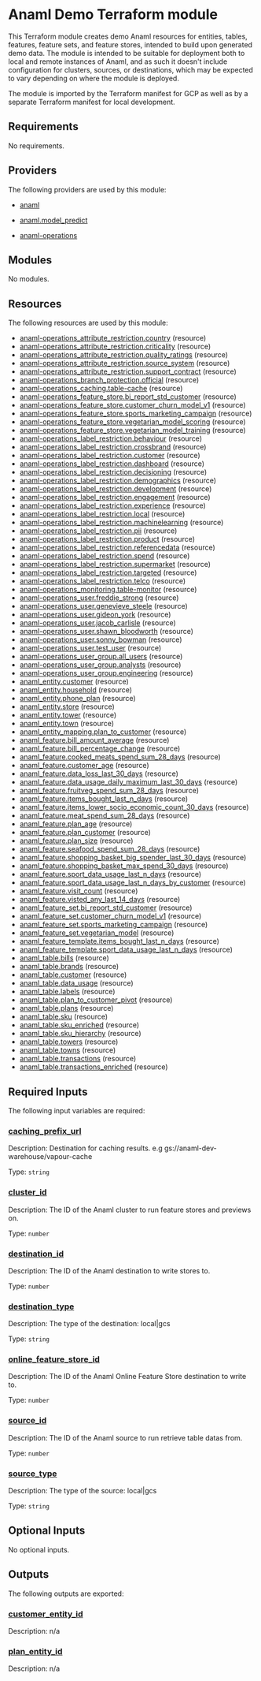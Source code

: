 <!-- BEGIN_TF_DOCS -->
# Anaml Demo Terraform module

This Terraform module creates demo Anaml resources for entities, tables, features, feature sets, and feature stores, intended to build upon generated demo data. The module is intended to be suitable for deployment both to local and remote instances of Anaml, and as such it doesn't include configuration for clusters, sources, or destinations, which may be expected to vary depending on where the module is deployed.

The module is imported by the Terraform manifest for GCP as well as by a separate Terraform manifest for local development.

## Requirements

No requirements.

## Providers

The following providers are used by this module:

- <a name="provider_anaml"></a> [anaml](#provider\_anaml)

- <a name="provider_anaml.model_predict"></a> [anaml.model\_predict](#provider\_anaml.model\_predict)

- <a name="provider_anaml-operations"></a> [anaml-operations](#provider\_anaml-operations)

## Modules

No modules.

## Resources

The following resources are used by this module:

- [anaml-operations_attribute_restriction.country](https://registry.terraform.io/providers/simple-machines/anaml-operations/latest/docs/resources/attribute_restriction) (resource)
- [anaml-operations_attribute_restriction.criticality](https://registry.terraform.io/providers/simple-machines/anaml-operations/latest/docs/resources/attribute_restriction) (resource)
- [anaml-operations_attribute_restriction.quality_ratings](https://registry.terraform.io/providers/simple-machines/anaml-operations/latest/docs/resources/attribute_restriction) (resource)
- [anaml-operations_attribute_restriction.source_system](https://registry.terraform.io/providers/simple-machines/anaml-operations/latest/docs/resources/attribute_restriction) (resource)
- [anaml-operations_attribute_restriction.support_contract](https://registry.terraform.io/providers/simple-machines/anaml-operations/latest/docs/resources/attribute_restriction) (resource)
- [anaml-operations_branch_protection.official](https://registry.terraform.io/providers/simple-machines/anaml-operations/latest/docs/resources/branch_protection) (resource)
- [anaml-operations_caching.table-cache](https://registry.terraform.io/providers/simple-machines/anaml-operations/latest/docs/resources/caching) (resource)
- [anaml-operations_feature_store.bi_report_std_customer](https://registry.terraform.io/providers/simple-machines/anaml-operations/latest/docs/resources/feature_store) (resource)
- [anaml-operations_feature_store.customer_churn_model_v1](https://registry.terraform.io/providers/simple-machines/anaml-operations/latest/docs/resources/feature_store) (resource)
- [anaml-operations_feature_store.sports_marketing_campaign](https://registry.terraform.io/providers/simple-machines/anaml-operations/latest/docs/resources/feature_store) (resource)
- [anaml-operations_feature_store.vegetarian_model_scoring](https://registry.terraform.io/providers/simple-machines/anaml-operations/latest/docs/resources/feature_store) (resource)
- [anaml-operations_feature_store.vegetarian_model_training](https://registry.terraform.io/providers/simple-machines/anaml-operations/latest/docs/resources/feature_store) (resource)
- [anaml-operations_label_restriction.behaviour](https://registry.terraform.io/providers/simple-machines/anaml-operations/latest/docs/resources/label_restriction) (resource)
- [anaml-operations_label_restriction.crossbrand](https://registry.terraform.io/providers/simple-machines/anaml-operations/latest/docs/resources/label_restriction) (resource)
- [anaml-operations_label_restriction.customer](https://registry.terraform.io/providers/simple-machines/anaml-operations/latest/docs/resources/label_restriction) (resource)
- [anaml-operations_label_restriction.dashboard](https://registry.terraform.io/providers/simple-machines/anaml-operations/latest/docs/resources/label_restriction) (resource)
- [anaml-operations_label_restriction.decisioning](https://registry.terraform.io/providers/simple-machines/anaml-operations/latest/docs/resources/label_restriction) (resource)
- [anaml-operations_label_restriction.demographics](https://registry.terraform.io/providers/simple-machines/anaml-operations/latest/docs/resources/label_restriction) (resource)
- [anaml-operations_label_restriction.development](https://registry.terraform.io/providers/simple-machines/anaml-operations/latest/docs/resources/label_restriction) (resource)
- [anaml-operations_label_restriction.engagement](https://registry.terraform.io/providers/simple-machines/anaml-operations/latest/docs/resources/label_restriction) (resource)
- [anaml-operations_label_restriction.experience](https://registry.terraform.io/providers/simple-machines/anaml-operations/latest/docs/resources/label_restriction) (resource)
- [anaml-operations_label_restriction.local](https://registry.terraform.io/providers/simple-machines/anaml-operations/latest/docs/resources/label_restriction) (resource)
- [anaml-operations_label_restriction.machinelearning](https://registry.terraform.io/providers/simple-machines/anaml-operations/latest/docs/resources/label_restriction) (resource)
- [anaml-operations_label_restriction.pii](https://registry.terraform.io/providers/simple-machines/anaml-operations/latest/docs/resources/label_restriction) (resource)
- [anaml-operations_label_restriction.product](https://registry.terraform.io/providers/simple-machines/anaml-operations/latest/docs/resources/label_restriction) (resource)
- [anaml-operations_label_restriction.referencedata](https://registry.terraform.io/providers/simple-machines/anaml-operations/latest/docs/resources/label_restriction) (resource)
- [anaml-operations_label_restriction.spend](https://registry.terraform.io/providers/simple-machines/anaml-operations/latest/docs/resources/label_restriction) (resource)
- [anaml-operations_label_restriction.supermarket](https://registry.terraform.io/providers/simple-machines/anaml-operations/latest/docs/resources/label_restriction) (resource)
- [anaml-operations_label_restriction.targeted](https://registry.terraform.io/providers/simple-machines/anaml-operations/latest/docs/resources/label_restriction) (resource)
- [anaml-operations_label_restriction.telco](https://registry.terraform.io/providers/simple-machines/anaml-operations/latest/docs/resources/label_restriction) (resource)
- [anaml-operations_monitoring.table-monitor](https://registry.terraform.io/providers/simple-machines/anaml-operations/latest/docs/resources/monitoring) (resource)
- [anaml-operations_user.freddie_strong](https://registry.terraform.io/providers/simple-machines/anaml-operations/latest/docs/resources/user) (resource)
- [anaml-operations_user.genevieve_steele](https://registry.terraform.io/providers/simple-machines/anaml-operations/latest/docs/resources/user) (resource)
- [anaml-operations_user.gideon_york](https://registry.terraform.io/providers/simple-machines/anaml-operations/latest/docs/resources/user) (resource)
- [anaml-operations_user.jacob_carlisle](https://registry.terraform.io/providers/simple-machines/anaml-operations/latest/docs/resources/user) (resource)
- [anaml-operations_user.shawn_bloodworth](https://registry.terraform.io/providers/simple-machines/anaml-operations/latest/docs/resources/user) (resource)
- [anaml-operations_user.sonny_bowman](https://registry.terraform.io/providers/simple-machines/anaml-operations/latest/docs/resources/user) (resource)
- [anaml-operations_user.test_user](https://registry.terraform.io/providers/simple-machines/anaml-operations/latest/docs/resources/user) (resource)
- [anaml-operations_user_group.all_users](https://registry.terraform.io/providers/simple-machines/anaml-operations/latest/docs/resources/user_group) (resource)
- [anaml-operations_user_group.analysts](https://registry.terraform.io/providers/simple-machines/anaml-operations/latest/docs/resources/user_group) (resource)
- [anaml-operations_user_group.engineering](https://registry.terraform.io/providers/simple-machines/anaml-operations/latest/docs/resources/user_group) (resource)
- [anaml_entity.customer](https://registry.terraform.io/providers/simple-machines/anaml/latest/docs/resources/entity) (resource)
- [anaml_entity.household](https://registry.terraform.io/providers/simple-machines/anaml/latest/docs/resources/entity) (resource)
- [anaml_entity.phone_plan](https://registry.terraform.io/providers/simple-machines/anaml/latest/docs/resources/entity) (resource)
- [anaml_entity.store](https://registry.terraform.io/providers/simple-machines/anaml/latest/docs/resources/entity) (resource)
- [anaml_entity.tower](https://registry.terraform.io/providers/simple-machines/anaml/latest/docs/resources/entity) (resource)
- [anaml_entity.town](https://registry.terraform.io/providers/simple-machines/anaml/latest/docs/resources/entity) (resource)
- [anaml_entity_mapping.plan_to_customer](https://registry.terraform.io/providers/simple-machines/anaml/latest/docs/resources/entity_mapping) (resource)
- [anaml_feature.bill_amount_average](https://registry.terraform.io/providers/simple-machines/anaml/latest/docs/resources/feature) (resource)
- [anaml_feature.bill_percentage_change](https://registry.terraform.io/providers/simple-machines/anaml/latest/docs/resources/feature) (resource)
- [anaml_feature.cooked_meats_spend_sum_28_days](https://registry.terraform.io/providers/simple-machines/anaml/latest/docs/resources/feature) (resource)
- [anaml_feature.customer_age](https://registry.terraform.io/providers/simple-machines/anaml/latest/docs/resources/feature) (resource)
- [anaml_feature.data_loss_last_30_days](https://registry.terraform.io/providers/simple-machines/anaml/latest/docs/resources/feature) (resource)
- [anaml_feature.data_usage_daily_maximum_last_30_days](https://registry.terraform.io/providers/simple-machines/anaml/latest/docs/resources/feature) (resource)
- [anaml_feature.fruitveg_spend_sum_28_days](https://registry.terraform.io/providers/simple-machines/anaml/latest/docs/resources/feature) (resource)
- [anaml_feature.items_bought_last_n_days](https://registry.terraform.io/providers/simple-machines/anaml/latest/docs/resources/feature) (resource)
- [anaml_feature.items_lower_socio_economic_count_30_days](https://registry.terraform.io/providers/simple-machines/anaml/latest/docs/resources/feature) (resource)
- [anaml_feature.meat_spend_sum_28_days](https://registry.terraform.io/providers/simple-machines/anaml/latest/docs/resources/feature) (resource)
- [anaml_feature.plan_age](https://registry.terraform.io/providers/simple-machines/anaml/latest/docs/resources/feature) (resource)
- [anaml_feature.plan_customer](https://registry.terraform.io/providers/simple-machines/anaml/latest/docs/resources/feature) (resource)
- [anaml_feature.plan_size](https://registry.terraform.io/providers/simple-machines/anaml/latest/docs/resources/feature) (resource)
- [anaml_feature.seafood_spend_sum_28_days](https://registry.terraform.io/providers/simple-machines/anaml/latest/docs/resources/feature) (resource)
- [anaml_feature.shopping_basket_big_spender_last_30_days](https://registry.terraform.io/providers/simple-machines/anaml/latest/docs/resources/feature) (resource)
- [anaml_feature.shopping_basket_max_spend_30_days](https://registry.terraform.io/providers/simple-machines/anaml/latest/docs/resources/feature) (resource)
- [anaml_feature.sport_data_usage_last_n_days](https://registry.terraform.io/providers/simple-machines/anaml/latest/docs/resources/feature) (resource)
- [anaml_feature.sport_data_usage_last_n_days_by_customer](https://registry.terraform.io/providers/simple-machines/anaml/latest/docs/resources/feature) (resource)
- [anaml_feature.visit_count](https://registry.terraform.io/providers/simple-machines/anaml/latest/docs/resources/feature) (resource)
- [anaml_feature.visted_any_last_14_days](https://registry.terraform.io/providers/simple-machines/anaml/latest/docs/resources/feature) (resource)
- [anaml_feature_set.bi_report_std_customer](https://registry.terraform.io/providers/simple-machines/anaml/latest/docs/resources/feature_set) (resource)
- [anaml_feature_set.customer_churn_model_v1](https://registry.terraform.io/providers/simple-machines/anaml/latest/docs/resources/feature_set) (resource)
- [anaml_feature_set.sports_marketing_campaign](https://registry.terraform.io/providers/simple-machines/anaml/latest/docs/resources/feature_set) (resource)
- [anaml_feature_set.vegetarian_model](https://registry.terraform.io/providers/simple-machines/anaml/latest/docs/resources/feature_set) (resource)
- [anaml_feature_template.items_bought_last_n_days](https://registry.terraform.io/providers/simple-machines/anaml/latest/docs/resources/feature_template) (resource)
- [anaml_feature_template.sport_data_usage_last_n_days](https://registry.terraform.io/providers/simple-machines/anaml/latest/docs/resources/feature_template) (resource)
- [anaml_table.bills](https://registry.terraform.io/providers/simple-machines/anaml/latest/docs/resources/table) (resource)
- [anaml_table.brands](https://registry.terraform.io/providers/simple-machines/anaml/latest/docs/resources/table) (resource)
- [anaml_table.customer](https://registry.terraform.io/providers/simple-machines/anaml/latest/docs/resources/table) (resource)
- [anaml_table.data_usage](https://registry.terraform.io/providers/simple-machines/anaml/latest/docs/resources/table) (resource)
- [anaml_table.labels](https://registry.terraform.io/providers/simple-machines/anaml/latest/docs/resources/table) (resource)
- [anaml_table.plan_to_customer_pivot](https://registry.terraform.io/providers/simple-machines/anaml/latest/docs/resources/table) (resource)
- [anaml_table.plans](https://registry.terraform.io/providers/simple-machines/anaml/latest/docs/resources/table) (resource)
- [anaml_table.sku](https://registry.terraform.io/providers/simple-machines/anaml/latest/docs/resources/table) (resource)
- [anaml_table.sku_enriched](https://registry.terraform.io/providers/simple-machines/anaml/latest/docs/resources/table) (resource)
- [anaml_table.sku_hierarchy](https://registry.terraform.io/providers/simple-machines/anaml/latest/docs/resources/table) (resource)
- [anaml_table.towers](https://registry.terraform.io/providers/simple-machines/anaml/latest/docs/resources/table) (resource)
- [anaml_table.towns](https://registry.terraform.io/providers/simple-machines/anaml/latest/docs/resources/table) (resource)
- [anaml_table.transactions](https://registry.terraform.io/providers/simple-machines/anaml/latest/docs/resources/table) (resource)
- [anaml_table.transactions_enriched](https://registry.terraform.io/providers/simple-machines/anaml/latest/docs/resources/table) (resource)

## Required Inputs

The following input variables are required:

### <a name="input_caching_prefix_url"></a> [caching\_prefix\_url](#input\_caching\_prefix\_url)

Description: Destination for caching results. e.g gs://anaml-dev-warehouse/vapour-cache

Type: `string`

### <a name="input_cluster_id"></a> [cluster\_id](#input\_cluster\_id)

Description: The ID of the Anaml cluster to run feature stores and previews on.

Type: `number`

### <a name="input_destination_id"></a> [destination\_id](#input\_destination\_id)

Description: The ID of the Anaml destination to write stores to.

Type: `number`

### <a name="input_destination_type"></a> [destination\_type](#input\_destination\_type)

Description: The type of the destination: local|gcs

Type: `string`

### <a name="input_online_feature_store_id"></a> [online\_feature\_store\_id](#input\_online\_feature\_store\_id)

Description: The ID of the Anaml Online Feature Store destination to write to.

Type: `number`

### <a name="input_source_id"></a> [source\_id](#input\_source\_id)

Description: The ID of the Anaml source to run retrieve table datas from.

Type: `number`

### <a name="input_source_type"></a> [source\_type](#input\_source\_type)

Description: The type of the source: local|gcs

Type: `string`

## Optional Inputs

No optional inputs.

## Outputs

The following outputs are exported:

### <a name="output_customer_entity_id"></a> [customer\_entity\_id](#output\_customer\_entity\_id)

Description: n/a

### <a name="output_plan_entity_id"></a> [plan\_entity\_id](#output\_plan\_entity\_id)

Description: n/a
<!-- END_TF_DOCS -->